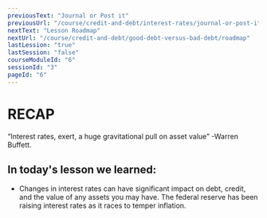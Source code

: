 ```yaml
---
previousText: "Journal or Post it"
previousUrl: "/course/credit-and-debt/interest-rates/journal-or-post-it"
nextText: "Lesson Roadmap"
nextUrl: "/course/credit-and-debt/good-debt-versus-bad-debt/roadmap"
lastLession: "true"
lastSession: "false"
courseModuleId: "6"
sessionId: "3"
pageId: "6"
---
```



# RECAP

<sparkle-character-intro position="right" character="jen">
“Interest rates, exert, a huge gravitational pull on asset value” -Warren Buffett.
</sparkle-character-intro>

## In today's lesson we learned:

- Changes in interest rates can have significant impact on debt, credit, and the value of any assets you may have. The federal reserve has been raising interest rates as it races to temper inflation.
